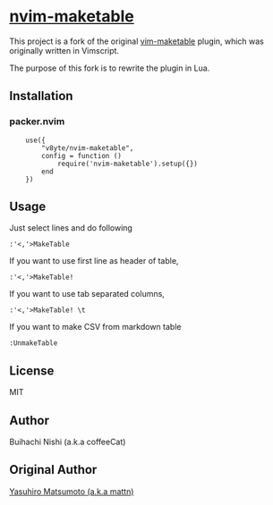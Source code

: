 # [nvim-maketable](https://v8yte.github.io/nvim-maketable)
This project is a fork of the original [vim-maketable](https://github.com/mattn/vim-maketable) plugin, which was originally written in Vimscript.

The purpose of this fork is to rewrite the plugin in Lua.

## Installation
### packer.nvim
```
    use({
        "v8yte/nvim-maketable",
        config = function ()
            require('nvim-maketable').setup({})
        end
    })
```
## Usage

Just select lines and do following

```
:'<,'>MakeTable
```

If you want to use first line as header of table,

```
:'<,'>MakeTable!
```

If you want to use tab separated columns,

```
:'<,'>MakeTable! \t
```

If you want to make CSV from markdown table

```
:UnmakeTable
```

## License

MIT

## Author

Buihachi Nishi (a.k.a coffeeCat)

## Original Author

[Yasuhiro Matsumoto (a.k.a mattn)](https://github.com/mattn/vim-maketable)
